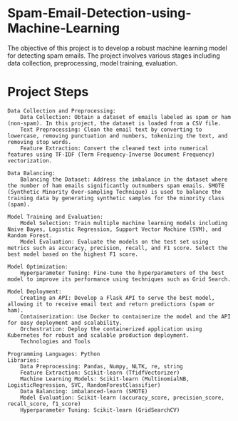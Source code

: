 # Spam-Email-Detection-using-Machine-Learning
The objective of this project is to develop a robust machine learning model for detecting spam emails. The project involves various stages including data collection, preprocessing, model training, evaluation.
# Project Steps

    Data Collection and Preprocessing:
        Data Collection: Obtain a dataset of emails labeled as spam or ham (non-spam). In this project, the dataset is loaded from a CSV file.
        Text Preprocessing: Clean the email text by converting to lowercase, removing punctuation and numbers, tokenizing the text, and removing stop words.
        Feature Extraction: Convert the cleaned text into numerical features using TF-IDF (Term Frequency-Inverse Document Frequency) vectorization.

    Data Balancing:
        Balancing the Dataset: Address the imbalance in the dataset where the number of ham emails significantly outnumbers spam emails. SMOTE (Synthetic Minority Over-sampling Technique) is used to balance the training data by generating synthetic samples for the minority class (spam).

    Model Training and Evaluation:
        Model Selection: Train multiple machine learning models including Naive Bayes, Logistic Regression, Support Vector Machine (SVM), and Random Forest.
        Model Evaluation: Evaluate the models on the test set using metrics such as accuracy, precision, recall, and F1 score. Select the best model based on the highest F1 score.

    Model Optimization:
        Hyperparameter Tuning: Fine-tune the hyperparameters of the best model to improve its performance using techniques such as Grid Search.

    Model Deployment:
        Creating an API: Develop a Flask API to serve the best model, allowing it to receive email text and return predictions (spam or ham).
        Containerization: Use Docker to containerize the model and the API for easy deployment and scalability.
        Orchestration: Deploy the containerized application using Kubernetes for robust and scalable production deployment.
        Technologies and Tools

    Programming Languages: Python
    Libraries:
        Data Preprocessing: Pandas, Numpy, NLTK, re, string
        Feature Extraction: Scikit-learn (TfidfVectorizer)
        Machine Learning Models: Scikit-learn (MultinomialNB, LogisticRegression, SVC, RandomForestClassifier)
        Data Balancing: imbalanced-learn (SMOTE)
        Model Evaluation: Scikit-learn (accuracy_score, precision_score, recall_score, f1_score)
        Hyperparameter Tuning: Scikit-learn (GridSearchCV)
